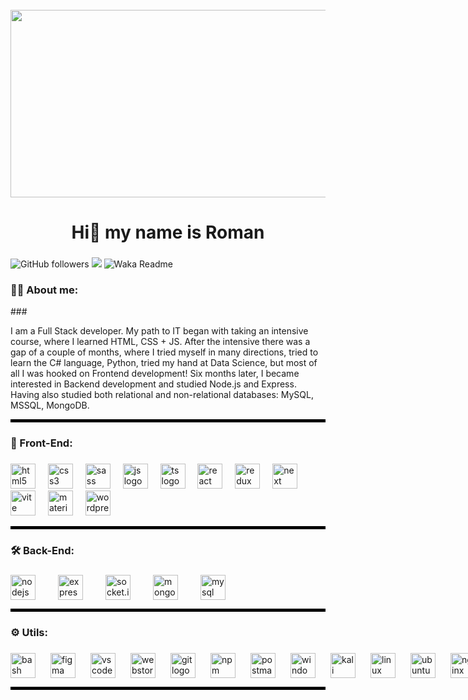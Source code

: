 <br clear="both">

<div align="center">
  <img height="300" width="600" src="https://user-images.githubusercontent.com/74038190/225813708-98b745f2-7d22-48cf-9150-083f1b00d6c9.gif"  />
</div>

###

<h1 align="center">Hi👋 my name is Roman</h1>

###

![GitHub followers](https://img.shields.io/github/followers/berezenko04?label=Follow&style=social)
![](https://komarev.com/ghpvc/?username=berezenko04)
![Waka Readme](https://github.com/anmol098/anmol098/workflows/Waka%20Readme/badge.svg)

###

<h3 align="left">👩‍💻 About me:</h3>
###

<p align="left">I am a Full Stack developer. My path to IT began with taking an intensive course, where I learned HTML, CSS + JS. After the intensive there was a gap of a couple of months, where I tried myself in many directions, tried to learn the C# language, Python, tried my hand at Data Science, but most of all I was hooked on Frontend development! 
Six months later, I became interested in Backend development and studied Node.js and Express. Having also studied both relational and non-relational databases: MySQL, MSSQL, MongoDB.</p>
<hr style="height: 5px; border: none; background-color: #000;" />

###
<h3 align="left">🔧 Front-End:</h3>

###

<div align="left">
  <img src="https://cdn.jsdelivr.net/gh/devicons/devicon/icons/html5/html5-original.svg" height="40" alt="html5 logo"  />
  <img width="12px"/>
  <img src="https://cdn.jsdelivr.net/gh/devicons/devicon/icons/css3/css3-original.svg" height="40" alt="css3 logo"  />
  <img width="12px"/>
  <img src="https://skillicons.dev/icons?i=sass" height="40" alt="sass logo"  />
  <img width="12px"/>
  <img src="https://skillicons.dev/icons?i=js" height="40" alt="js logo"  />
  <img width="12px"/>
  <img src="https://skillicons.dev/icons?i=ts" height="40" alt="ts logo"  />
  <img width="12px"/>
  <img src="https://cdn.jsdelivr.net/gh/devicons/devicon/icons/react/react-original.svg" height="40" alt="react logo"  />
  <img width="12px"/>
  <img src="https://skillicons.dev/icons?i=redux" height="40" alt="redux logo"  />
  <img width="12px"/>
  <img src="https://skillicons.dev/icons?i=next" height="40" alt="next logo"  />
  <img width="12px"/>
  <img src="https://skillicons.dev/icons?i=vite" height="40" alt="vite logo"  />
  <img width="12px"/>
  <img src="https://skillicons.dev/icons?i=materialui" height="40" alt="materialui logo"  />
  <img width="12px"/>
  <img src="https://skillicons.dev/icons?i=wordpress" height="40" alt="wordpress logo"  />
</div>
<hr style="height: 5px; border: none; background-color: #000;" />

###

<h3 align="left">🛠 Back-End:</h3>

###

<div align="left" style="display: flex; align-items:center; gap: 12px;">
  <img src="https://skillicons.dev/icons?i=nodejs" height="40" alt="nodejs logo"  />
  <img width="12px"/>
  <img src="https://skillicons.dev/icons?i=express" height="40" alt="express logo"  />
  <img width="12px"/>
  <img src="https://socket.io/images/logo-dark.svg" height="40" alt="socket.io logo"  />
  <img width="12px"/>
  <img src="https://skillicons.dev/icons?i=mongodb" height="40" alt="mongodb logo"  />
  <img width="12px"/>
  <img src="https://skillicons.dev/icons?i=mysql" height="40" alt="mysql logo"  />
</div>
<hr style="height: 5px; border: none; background-color: #000;" />

###

<h3 align="left">⚙️ Utils:</h3>

###

<div align="left" style="display: flex; align-items:center; gap: 12px;">
  <img src="https://skillicons.dev/icons?i=bash" height="40" alt="bash logo"  />
  <img width="12px"/>
  <img src="https://skillicons.dev/icons?i=figma" height="40" alt="figma logo"  />
  <img width="12px"/>
  <img src="https://skillicons.dev/icons?i=vscode" height="40" alt="vscode logo"  />
  <img width="12px"/>
  <img src="https://skillicons.dev/icons?i=webstorm" height="40" alt="webstorm logo"  />
  <img width="12px"/>
  <img src="https://skillicons.dev/icons?i=git" height="40" alt="git logo"  />
  <img width="12px"/>
  <img src="https://skillicons.dev/icons?i=npm" height="40" alt="npm logo"  />
  <img width="12px"/>
  <img src="https://skillicons.dev/icons?i=postman" height="40" alt="postman logo"  />
  <img width="12px"/>
  <img src="https://skillicons.dev/icons?i=windows" height="40" alt="windows logo"  />
  <img width="12px"/>
  <img src="https://skillicons.dev/icons?i=kali" height="40" alt="kali logo"  />
  <img width="12px"/>
  <img src="https://skillicons.dev/icons?i=linux" height="40" alt="linux logo"  />
  <img width="12px"/>
  <img src="https://skillicons.dev/icons?i=ubuntu" height="40" alt="ubuntu logo"  />
  <img width="12px"/>
  <img src="https://skillicons.dev/icons?i=nginx" height="40" alt="nginx logo"  />
</div>
<hr style="height: 5px; border: none; background-color: #000;" />

###



